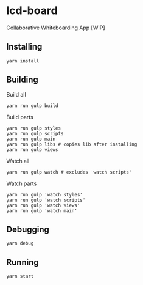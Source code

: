 # lcd-board

Collaborative Whiteboarding App [WIP]

## Installing

```
yarn install
```

## Building

Build all

```
yarn run gulp build
```

Build parts

```
yarn run gulp styles
yarn run gulp scripts
yarn run gulp main
yarn run gulp libs # copies lib after installing
yarn run gulp views
```

Watch all
```
yarn run gulp watch # excludes 'watch scripts'
```

Watch parts
```
yarn run gulp 'watch styles'
yarn run gulp 'watch scripts'
yarn run gulp 'watch views'
yarn run gulp 'watch main'
```

## Debugging

```
yarn debug
```

## Running

```
yarn start
```
